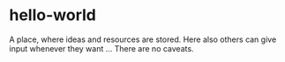# hello-world
A place, where ideas and resources are stored. Here also others can give input whenever they want ...
There are no caveats.
